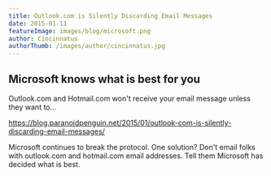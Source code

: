 ```yaml
---
title: Outlook.com is Silently Discarding Email Messages
date: 2015-01-11
featureImage: images/blog/microsoft.png
author: Cincinnatus
authorThumb: /images/author/cincinnatus.jpg
---
```


## Microsoft knows what is best for you

Outlook.com and Hotmail.com won't receive your email message unless they want to...

https://blog.paranoidpenguin.net/2015/01/outlook-com-is-silently-discarding-email-messages/

Microsoft continues to break the protocol. One solution? Don't email folks with outlook.com and hotmail.com email addresses. Tell them Microsoft has decided what is best.